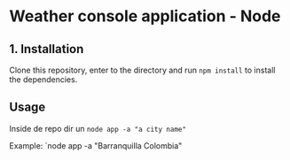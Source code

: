 # Weather console application  - Node

## 1. Installation

Clone this repository, enter to the directory and run `npm install` to install the dependencies.

## Usage

Inside de repo dir un `node app -a "a city name"`

Example: `node app -a "Barranquilla Colombia"
